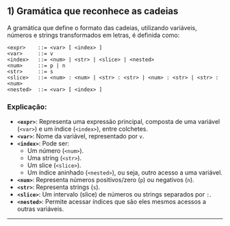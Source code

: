 ## 1) **Gramática que reconhece as cadeias**

A gramática que define o formato das cadeias, utilizando variáveis, números e strings transformados em letras, é definida como:

```bnf
<expr>    ::= <var> [ <index> ]
<var>     ::= v
<index>   ::= <num> | <str> | <slice> | <nested>
<num>     ::= p | n
<str>     ::= s
<slice>   ::= <num> : <num> | <str> : <str> | <num> : <str> | <str> : <num>
<nested>  ::= <var> [ <index> ]
```

### Explicação:
- **`<expr>`**: Representa uma expressão principal, composta de uma variável (`<var>`) e um índice (`<index>`), entre colchetes.
- **`<var>`**: Nome da variável, representado por `v`.
- **`<index>`**: Pode ser:
  - Um número (`<num>`).
  - Uma string (`<str>`).
  - Um slice (`<slice>`).
  - Um índice aninhado (`<nested>`), ou seja, outro acesso a uma variável.
- **`<num>`**: Representa números positivos/zero (`p`) ou negativos (`n`).
- **`<str>`**: Representa strings (`s`).
- **`<slice>`**: Um intervalo (slice) de números ou strings separados por `:`.
- **`<nested>`**: Permite acessar índices que são eles mesmos acessos a outras variáveis.

---


